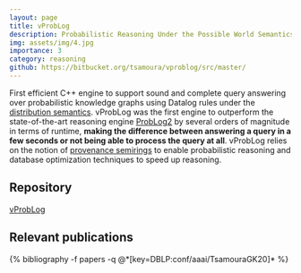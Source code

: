 ```yaml
---
layout: page
title: vProbLog
description: Probabilistic Reasoning Under the Possible World Semantics
img: assets/img/4.jpg
importance: 3
category: reasoning
github: https://bitbucket.org/tsamoura/vproblog/src/master/
---
```


First efficient C++ engine to support sound and complete query answering over probabilistic knowledge graphs using Datalog rules under the 
<a href="https://link.springer.com/book/10.1007/978-3-031-01879-4/">distribution semantics</a>.
vProbLog was the first engine to outperform the state-of-the-art reasoning engine 
<a href="https://www.sciencedirect.com/science/article/pii/S0888613X16300949/">ProbLog2</a>
by several orders of magnitude in terms of runtime, <strong>making the difference between answering a query in a few seconds or not being able to process the query at all</strong>. vProbLog relies on the notion of 
<a href="https://dl.acm.org/doi/10.1145/1265530.1265535">provenance semirings</a> to enable probabilistic reasoning and database optimization techniques to speed up reasoning. 

## Repository
<a href="https://bitbucket.org/tsamoura/vproblog/src/master/">vProbLog</a>

## Relevant publications
<div class="publications">
  {% bibliography -f papers -q @*[key=DBLP:conf/aaai/TsamouraGK20]* %}
</div>
